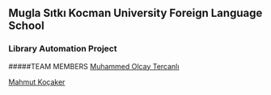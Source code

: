 ## Mugla Sıtkı Kocman University Foreign Language School 
### Library Automation Project
#####TEAM MEMBERS
[Muhammed Olcay Tercanlı](https://github.com/molcay)

[Mahmut Koçaker](https://github.com/mkocaker06)
